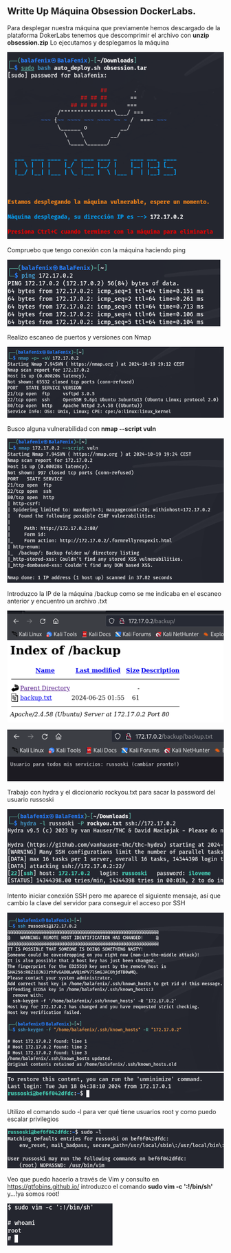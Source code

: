 <!DOCTYPE md>

## Writte Up Máquina Obsession DockerLabs.

Para desplegar nuestra máquina que previamente hemos descargado de la plataforma DokerLabs tenemos que descomprimir el archivo con **unzip obsession.zip** Lo ejecutamos y desplegamos la máquina

![alt text](assets/image.png)

Compruebo que tengo conexión con la máquina haciendo ping

![alt text](assets/image-1.png)

Realizo escaneo de puertos y versiones con Nmap

![alt text](assets/image-2.png)

Busco alguna vulnerabilidad con **nmap --script vuln**

![alt text](assets/image-5.png)

Introduzco la IP de la máquina /backup como se me indicaba en el escaneo anterior y encuentro un archivo .txt

![alt text](assets/image-6.png)

![alt text](assets/image-7.png)

Trabajo con hydra y el diccionario rockyou.txt para sacar la password del usuario russoski

![alt text](assets/image-8.png)

Intento iniciar conexión SSH pero me aparece el siguiente mensaje, así que cambio la clave del servidor para conseguir el acceso por SSH

![alt text](assets/image-13.png)
![alt text](assets/image-14.png)

Utilizo el comando sudo -l para ver qué tiene usuarios root y como puedo escalar privilegios

![alt text](assets/image-15.png)

Veo que puedo hacerlo a través de Vim y consulto en https://gtfobins.github.io/ introduzco el comando **sudo vim -c ':!/bin/sh'** y...!ya somos root!

![alt text](assets/image-16.png)
